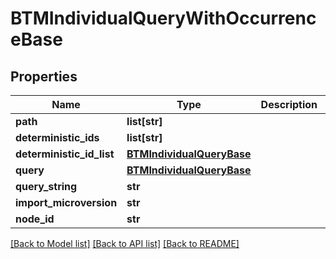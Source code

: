 # BTMIndividualQueryWithOccurrenceBase

## Properties
Name | Type | Description | Notes
------------ | ------------- | ------------- | -------------
**path** | **list[str]** |  | [optional] 
**deterministic_ids** | **list[str]** |  | [optional] 
**deterministic_id_list** | [**BTMIndividualQueryBase**](BTMIndividualQueryBase.md) |  | [optional] 
**query** | [**BTMIndividualQueryBase**](BTMIndividualQueryBase.md) |  | [optional] 
**query_string** | **str** |  | [optional] 
**import_microversion** | **str** |  | [optional] 
**node_id** | **str** |  | [optional] 

[[Back to Model list]](../README.md#documentation-for-models) [[Back to API list]](../README.md#documentation-for-api-endpoints) [[Back to README]](../README.md)


